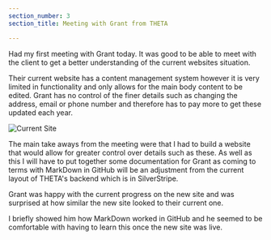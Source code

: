 ```yaml
---
section_number: 3
section_title: Meeting with Grant from THETA

---
```


Had my first meeting with Grant today. It was good to be able to meet with the client to get a better understanding of the current websites situation.

Their current website has a content management system however it is very limited in functionality and only allows for the main body content to be edited. Grant has no control of the finer details such as changing the address, email or phone number and therefore has to pay more to get these updated each year.  


![Current Site]('theta-site.PNG')


The main take aways from the meeting were that I had to build a website that would allow for greater control over details such as these. As well as this I will have to put together some documentation for Grant as coming to terms with MarkDown in GitHub will be an adjustment from the current layout of THETA's backend which is in SilverStripe.  

Grant was happy with the current progress on the new site and was surprised at how similar the new site looked to their current one. 

I briefly showed him how MarkDown worked in GitHub and he seemed to be comfortable with having to learn this once the new site was live. 

